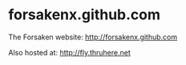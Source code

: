 forsakenx.github.com
====================

The Forsaken website: http://forsakenx.github.com

Also hosted at: http://fly.thruhere.net
